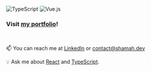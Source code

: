 ![TypeScript](https://img.shields.io/badge/typescript-%23007ACC.svg?style=for-the-badge&logo=typescript&logoColor=white) ![Vue.js](https://img.shields.io/badge/react-%2361DAFB.svg?&style=for-the-badge&logo=react&logoColor=black)

### Visit [my portfolio](https://shamah.dev)!

<br />

📫 You can reach me at [LinkedIn](https://www.linkedin.com/in/shamahdotdev/) or contact@shamah.dev 

💡 Ask me about [React](https://reactjs.org/) and [TypeScript](https://www.typescriptlang.org/).
